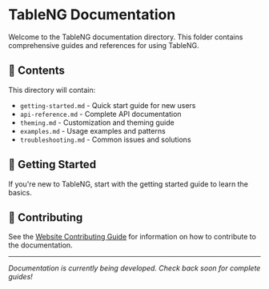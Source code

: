 # TableNG Documentation

Welcome to the TableNG documentation directory. This folder contains comprehensive guides and references for using TableNG.

## 📁 Contents

This directory will contain:

- `getting-started.md` - Quick start guide for new users
- `api-reference.md` - Complete API documentation
- `theming.md` - Customization and theming guide
- `examples.md` - Usage examples and patterns
- `troubleshooting.md` - Common issues and solutions

## 🚀 Getting Started

If you're new to TableNG, start with the getting started guide to learn the basics.

## 🤝 Contributing

See the [Website Contributing Guide](../CONTRIBUTING_WEBSITE.md) for information on how to contribute to the documentation.

---

*Documentation is currently being developed. Check back soon for complete guides!*
